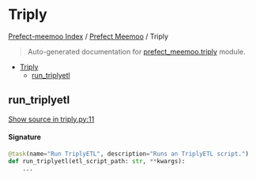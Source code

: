 # Triply

[Prefect-meemoo Index](../README.md#prefect-meemoo-index) /
[Prefect Meemoo](./index.md#prefect-meemoo) /
Triply

> Auto-generated documentation for [prefect_meemoo.triply](../../prefect_meemoo/triply.py) module.

- [Triply](#triply)
  - [run_triplyetl](#run_triplyetl)

## run_triplyetl

[Show source in triply.py:11](../../prefect_meemoo/triply.py#L11)

#### Signature

```python
@task(name="Run TriplyETL", description="Runs an TriplyETL script.")
def run_triplyetl(etl_script_path: str, **kwargs):
    ...
```
